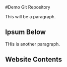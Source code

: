 #Demo Git Repository

This will be a paragraph.

## Ipsum Below

THis is another paragraph.

## Website Contents
